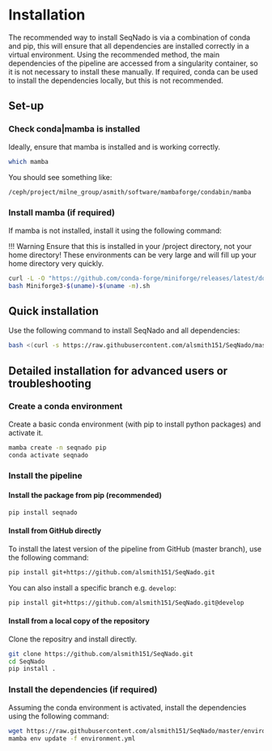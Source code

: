 # Installation

The recommended way to install SeqNado is via a combination of conda and pip, this will ensure that all dependencies are installed correctly in a virtual environment. Using the recommended method, the main dependencies of the pipeline are accessed from a singularity container, so it is not necessary to install these manually. If required, conda can be used to install the dependencies locally, but this is not recommended.

## Set-up

### Check conda|mamba is installed

Ideally, ensure that mamba is installed and is working correctly.

```bash
which mamba
```

You should see something like:

```bash
/ceph/project/milne_group/asmith/software/mambaforge/condabin/mamba
```

### Install mamba (if required)

If mamba is not installed, install it using the following command:

!!! Warning
    Ensure that this is installed in your /project directory, not your home directory! These environments can be very large and will fill up your home directory very quickly.

```bash
curl -L -O "https://github.com/conda-forge/miniforge/releases/latest/download/Miniforge3-$(uname)-$(uname -m).sh"
bash Miniforge3-$(uname)-$(uname -m).sh
```

## Quick installation

Use the following command to install SeqNado and all dependencies:

```bash
bash <(curl -s https://raw.githubusercontent.com/alsmith151/SeqNado/master/install_seqnado.sh)
```

## Detailed installation for advanced users or troubleshooting

### Create a conda environment

Create a basic conda environment (with pip to install python packages) and activate it.

```bash
mamba create -n seqnado pip
conda activate seqnado
```

### Install the pipeline

#### Install the package from pip (recommended)

```bash
pip install seqnado
```

#### Install from GitHub directly

To install the latest version of the pipeline from GitHub (master branch), use the following command:

```bash
pip install git+https://github.com/alsmith151/SeqNado.git
```

You can also install a specific branch e.g. `develop`:

```bash
pip install git+https://github.com/alsmith151/SeqNado.git@develop
```

#### Install from a local copy of the repository

Clone the repositry and install directly.

```bash
git clone https://github.com/alsmith151/SeqNado.git
cd SeqNado
pip install .
```

### Install the dependencies (if required)

Assuming the conda environment is activated, install the dependencies using the following command:

```bash
wget https://raw.githubusercontent.com/alsmith151/SeqNado/master/environment.yml
mamba env update -f environment.yml
```
